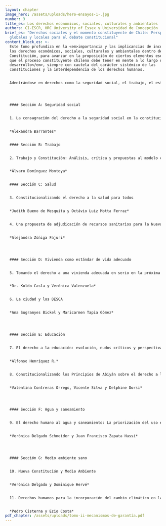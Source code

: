 ```yaml
---
layout: chapter
image_hero: /assets/uploads/hero-ensayos-1-.jpg
number: 3
title_es: Los derechos económicos, sociales, culturales y ambientales
authors: GI-ESCR, HRC University of Essex y Universidad de Concepción
brief_es: "Derechos sociales y el momento constituyente de Chile: Perspectivas
  globales y locales para el debate constitucional"
content_block_es: >-
  Este tomo profundiza en la <em>importancia y las implicancias de incorporar
  los derechos económicos, sociales, culturales y ambientales dentro de la
  Constitución, para avanzar en la proposición de ciertos elementos esenciales
  que el proceso constituyente chileno debe tener en mente a lo largo de su
  desarrollo</em>, siempre con cautela del carácter sistémico de las
  constituciones y la interdependencia de los derechos humanos.


  Adentrándose en derechos como la seguridad social, el trabajo, el estándar más alto de salud posible, la vivienda desde una perspectiva de un estándar de vida adecuado y la ciudad en el contexto de los DESCA, el tomo indaga en la utilización de nuevos instrumentos o enfoques para abordar el derecho a la educación, el derecho humano al agua y el saneamiento y el derecho a un medio ambiente sano, explorando incluso los aspectos de derechos humanos para hacer frente al cambio climático.




  #### Sección A: Seguridad social


  1. La consagración del derecho a la seguridad social en la constitución: implicancias y oportunidades


  *Alexandra Barrantes*


  #### Sección B: Trabajo


  2. Trabajo y Constitución: Análisis, crítica y propuestas al modelo constitucional laboral chileno


  *Álvaro Domínguez Montoya*


  #### Sección C: Salud


  3. Constitucionalizando el derecho a la salud para todos


  *Judith Bueno de Mesquita y Octávio Luiz Motta Ferraz*


  4. Una propuesta de adjudicación de recursos sanitarios para la Nueva Constitución chilena


  *Alejandra Zúñiga Fajuri*




  #### Sección D: Vivienda como estándar de vida adecuado


  5. Tomando el derecho a una vivienda adecuada en serio en la próxima constitución chilena: Un derecho en construcción desde cero


  *Dr. Koldo Casla y Verónica Valenzuela*


  6. La ciudad y los DESCA


  *Ana Sugranyes Bickel y Maricarmen Tapia Gómez*




  #### Sección E: Educación


  7. El derecho a la educación: evolución, nudos críticos y perspectivas de futuro


  *Alfonso Henríquez R.*


  8. Constitucionalizando los Principios de Abiyán sobre el derecho a la educación: Claves para el proceso chileno


  *Valentina Contreras Orrego, Vicente Silva y Delphine Dorsi*




  #### Sección F: Agua y saneamiento


  9. El derecho humano al agua y saneamiento: La priorización del uso ecosistémico como un presupuesto necesario


  *Verónica Delgado Schneider y Juan Francisco Zapata Hassi*




  #### Sección G: Medio ambiente sano


  10. Nueva Constitución y Medio Ambiente


  *Verónica Delgado y Dominique Hervé*


  11. Derechos humanos para la incorporación del cambio climático en la Nueva constitución


  *Pedro Cisterna y Ezio Costa*
pdf_chapter: /assets/uploads/tomo-ii-mecanismos-de-garantía.pdf
---
```

